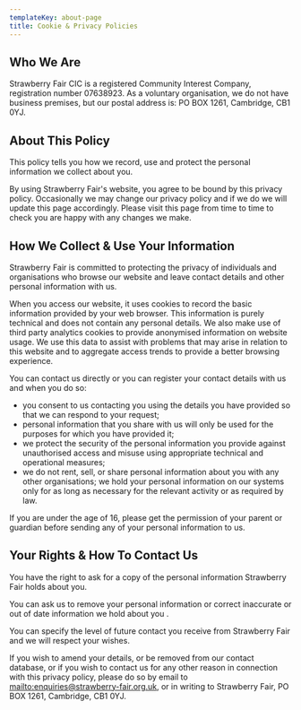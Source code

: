 ```yaml
---
templateKey: about-page
title: Cookie & Privacy Policies
---
```

## Who We Are

Strawberry Fair CIC is a registered Community Interest Company, registration number 07638923. As a voluntary organisation, we do not have business premises, but our postal address is: PO BOX 1261, Cambridge, CB1 0YJ. 

## About This Policy

This policy tells you how we record, use and protect the personal information we collect about you.

By using Strawberry Fair's website, you agree to be bound by this privacy policy. Occasionally we may change our privacy policy and if we do we will update this page accordingly. Please visit this page from time to time to check you are happy with any changes we make.

## How We Collect & Use Your Information

Strawberry Fair is committed to protecting the privacy of individuals and organisations who browse our website and leave contact details and other personal information with us.

When you access our website, it uses cookies to record the basic information provided by your web browser. This information is purely technical and does not contain any personal details. We also make use of third party analytics cookies to provide anonymised information on website usage. We use this data to assist with problems that may arise in relation to this website and to aggregate access trends to provide a better browsing experience. 

You can contact us directly or you can register your contact details with us and when you do so:

* you consent to us contacting you using the details you have provided so that we can respond to your request;
* personal information that you share with us will only be used for the purposes for which you have provided it;
* we protect the security of the personal information you provide against unauthorised access and misuse using appropriate technical and operational measures;
* we do not rent, sell, or share personal information about you with any other organisations;
  we hold your personal information on our systems only for as long as necessary for the relevant activity or as required by law.

If you are under the age of 16, please get the permission of your parent or guardian before sending any of your personal information to us.

## Your Rights & How To Contact Us

You have the right to ask for a copy of the personal information Strawberry Fair holds about you.

You can ask us to remove your personal information or correct inaccurate or out of date information we hold about you .

You can specify the level of future contact you receive from Strawberry Fair and we will respect your wishes.

If you wish to amend your details, or be removed from our contact database, or if you wish to contact us for any other reason in connection with this privacy policy, please do so by email to <mailto:enquiries@strawberry-fair.org.uk>, or in writing to Strawberry Fair, PO BOX 1261, Cambridge, CB1 0YJ.
